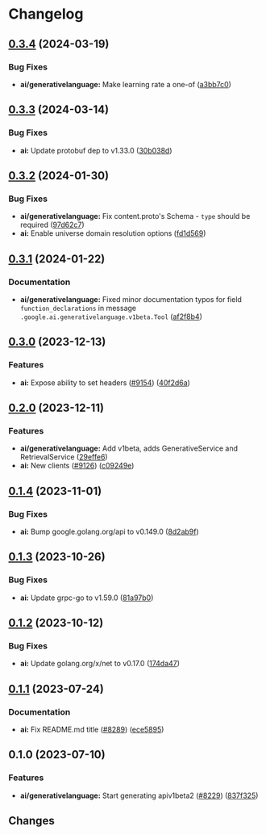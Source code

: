 # Changelog

## [0.3.4](https://github.com/googleapis/google-cloud-go/compare/ai/v0.3.3...ai/v0.3.4) (2024-03-19)


### Bug Fixes

* **ai/generativelanguage:** Make learning rate a one-of ([a3bb7c0](https://github.com/googleapis/google-cloud-go/commit/a3bb7c07ba570f26c6eb073ab3275487784547d0))

## [0.3.3](https://github.com/googleapis/google-cloud-go/compare/ai/v0.3.2...ai/v0.3.3) (2024-03-14)


### Bug Fixes

* **ai:** Update protobuf dep to v1.33.0 ([30b038d](https://github.com/googleapis/google-cloud-go/commit/30b038d8cac0b8cd5dd4761c87f3f298760dd33a))

## [0.3.2](https://github.com/googleapis/google-cloud-go/compare/ai/v0.3.1...ai/v0.3.2) (2024-01-30)


### Bug Fixes

* **ai/generativelanguage:** Fix content.proto's Schema - `type` should be required ([97d62c7](https://github.com/googleapis/google-cloud-go/commit/97d62c7a6a305c47670ea9c147edc444f4bf8620))
* **ai:** Enable universe domain resolution options ([fd1d569](https://github.com/googleapis/google-cloud-go/commit/fd1d56930fa8a747be35a224611f4797b8aeb698))

## [0.3.1](https://github.com/googleapis/google-cloud-go/compare/ai/v0.3.0...ai/v0.3.1) (2024-01-22)


### Documentation

* **ai/generativelanguage:** Fixed minor documentation typos for field `function_declarations` in message `.google.ai.generativelanguage.v1beta.Tool` ([af2f8b4](https://github.com/googleapis/google-cloud-go/commit/af2f8b4f3401c0b12dadb2c504aa0f902aee76de))

## [0.3.0](https://github.com/googleapis/google-cloud-go/compare/ai/v0.2.0...ai/v0.3.0) (2023-12-13)


### Features

* **ai:** Expose ability to set headers ([#9154](https://github.com/googleapis/google-cloud-go/issues/9154)) ([40f2d6a](https://github.com/googleapis/google-cloud-go/commit/40f2d6aadffb43f4661badf83274c84f9908f7c1))

## [0.2.0](https://github.com/googleapis/google-cloud-go/compare/ai/v0.1.4...ai/v0.2.0) (2023-12-11)


### Features

* **ai/generativelanguage:** Add v1beta, adds GenerativeService and RetrievalService ([29effe6](https://github.com/googleapis/google-cloud-go/commit/29effe600e16f24a127a1422ec04263c4f7a600a))
* **ai:** New clients ([#9126](https://github.com/googleapis/google-cloud-go/issues/9126)) ([c09249e](https://github.com/googleapis/google-cloud-go/commit/c09249e16b01da2b441337416115af7931892aaa))

## [0.1.4](https://github.com/googleapis/google-cloud-go/compare/ai/v0.1.3...ai/v0.1.4) (2023-11-01)


### Bug Fixes

* **ai:** Bump google.golang.org/api to v0.149.0 ([8d2ab9f](https://github.com/googleapis/google-cloud-go/commit/8d2ab9f320a86c1c0fab90513fc05861561d0880))

## [0.1.3](https://github.com/googleapis/google-cloud-go/compare/ai/v0.1.2...ai/v0.1.3) (2023-10-26)


### Bug Fixes

* **ai:** Update grpc-go to v1.59.0 ([81a97b0](https://github.com/googleapis/google-cloud-go/commit/81a97b06cb28b25432e4ece595c55a9857e960b7))

## [0.1.2](https://github.com/googleapis/google-cloud-go/compare/ai/v0.1.1...ai/v0.1.2) (2023-10-12)


### Bug Fixes

* **ai:** Update golang.org/x/net to v0.17.0 ([174da47](https://github.com/googleapis/google-cloud-go/commit/174da47254fefb12921bbfc65b7829a453af6f5d))

## [0.1.1](https://github.com/googleapis/google-cloud-go/compare/ai/v0.1.0...ai/v0.1.1) (2023-07-24)


### Documentation

* **ai:** Fix README.md title ([#8289](https://github.com/googleapis/google-cloud-go/issues/8289)) ([ece5895](https://github.com/googleapis/google-cloud-go/commit/ece5895abd1d26f802eaea470e15ea5ce8476ce5))

## 0.1.0 (2023-07-10)


### Features

* **ai/generativelanguage:** Start generating apiv1beta2 ([#8229](https://github.com/googleapis/google-cloud-go/issues/8229)) ([837f325](https://github.com/googleapis/google-cloud-go/commit/837f32596518d8154f43da1c70f57d1515e2ea8c))

## Changes
